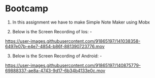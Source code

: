# Bootcamp
1. In this assignment we have to make Simple Note Maker using Mobx

2. Below is the Screen Recording of Ios: -


https://user-images.githubusercontent.com/91865197/141038358-6497e07b-e4e7-4854-b86f-881390723776.mov




3. Below is the Screen Recording of Android: -

https://user-images.githubusercontent.com/91865197/140875779-69888337-ae8a-4743-9d17-6b34b4133e0c.mov

